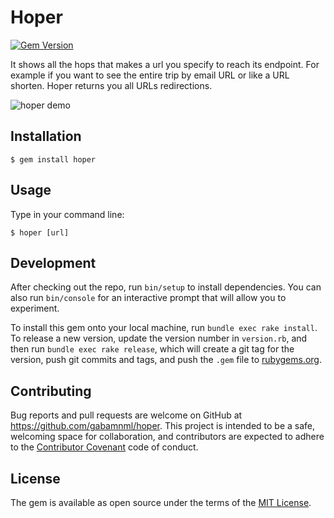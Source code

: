 # Hoper

[![Gem Version](https://badge.fury.io/rb/hoper.svg)](https://badge.fury.io/rb/hoper)

It shows all the hops that makes a url you specify to reach its endpoint.
For example if you want to see the entire trip by email URL or like a URL shorten. Hoper returns you all URLs redirections.

![hoper demo](https://www.dropbox.com/s/ug1u7371n9gvfz0/hoper.gif?dl=0)

## Installation

    $ gem install hoper

## Usage

Type in your command line:

	$ hoper [url]

## Development

After checking out the repo, run `bin/setup` to install dependencies. You can also run `bin/console` for an interactive prompt that will allow you to experiment.

To install this gem onto your local machine, run `bundle exec rake install`. To release a new version, update the version number in `version.rb`, and then run `bundle exec rake release`, which will create a git tag for the version, push git commits and tags, and push the `.gem` file to [rubygems.org](https://rubygems.org).

## Contributing

Bug reports and pull requests are welcome on GitHub at https://github.com/gabamnml/hoper. This project is intended to be a safe, welcoming space for collaboration, and contributors are expected to adhere to the [Contributor Covenant](http://contributor-covenant.org) code of conduct.


## License

The gem is available as open source under the terms of the [MIT License](http://opensource.org/licenses/MIT).

